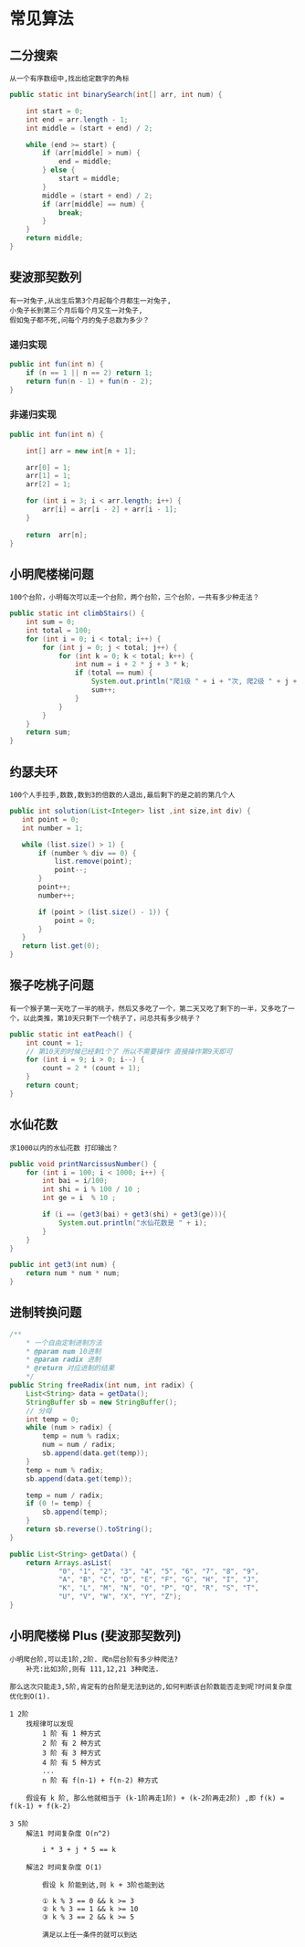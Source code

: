# 常见算法

## 二分搜索

    从一个有序数组中,找出给定数字的角标

``` java
public static int binarySearch(int[] arr, int num) {

    int start = 0;
    int end = arr.length - 1;
    int middle = (start + end) / 2;

    while (end >= start) {
        if (arr[middle] > num) {
            end = middle;
        } else {
            start = middle;
        }
        middle = (start + end) / 2;
        if (arr[middle] == num) {
            break;
        }
    }
    return middle;
}
```

## 斐波那契数列

    有一对兔子,从出生后第3个月起每个月都生一对兔子,
    小兔子长到第三个月后每个月又生一对兔子,
    假如兔子都不死,问每个月的兔子总数为多少？

### 递归实现

``` java
public int fun(int n) {
    if (n == 1 || n == 2) return 1;
    return fun(n - 1) + fun(n - 2);
}
```

### 非递归实现

``` java
public int fun(int n) {

    int[] arr = new int[n + 1];

    arr[0] = 1;
    arr[1] = 1;
    arr[2] = 1;

    for (int i = 3; i < arr.length; i++) {
        arr[i] = arr[i - 2] + arr[i - 1];
    }
    
    return  arr[n];
}
```

## 小明爬楼梯问题

    100个台阶，小明每次可以走一个台阶，两个台阶，三个台阶，一共有多少种走法？

``` java
public static int climbStairs() {
    int sum = 0;
    int total = 100;
    for (int i = 0; i < total; i++) {
        for (int j = 0; j < total; j++) {
            for (int k = 0; k < total; k++) {
                int num = i + 2 * j + 3 * k;
                if (total == num) {
                    System.out.println("爬1级 " + i + "次, 爬2级 " + j + "次, 爬3级 " + k + "次.");
                    sum++;
                }
            }
        }
    }
    return sum;
}
```



## 约瑟夫环

    100个人手拉手,数数,数到3的倍数的人退出,最后剩下的是之前的第几个人

``` java
public int solution(List<Integer> list ,int size,int div) {
   int point = 0;
   int number = 1;

   while (list.size() > 1) {
       if (number % div == 0) {
           list.remove(point);
           point--;
       }
       point++;
       number++;

       if (point > (list.size() - 1)) {
           point = 0;
       }
   }
   return list.get(0);
}
```

## 猴子吃桃子问题

    有一个猴子第一天吃了一半的桃子，然后又多吃了一个，第二天又吃了剩下的一半，又多吃了一个，以此类推，第10天只剩下一个桃子了，问总共有多少桃子？

``` java
public static int eatPeach() {
    int count = 1;
    // 第10天的时候已经剩1个了 所以不需要操作 直接操作第9天即可
    for (int i = 9; i > 0; i--) {
        count = 2 * (count + 1);
    }
    return count;
}
```

## 水仙花数

    求1000以内的水仙花数 打印输出？

``` java
public void printNarcissusNumber() {
    for (int i = 100; i < 1000; i++) {
        int bai = i/100;
        int shi = i % 100 / 10 ;
        int ge = i  % 10 ;

        if (i == (get3(bai) + get3(shi) + get3(ge))){
            System.out.println("水仙花数是 " + i);
        }
    }
}

public int get3(int num) {
    return num * num * num;
}
```

## 进制转换问题

``` java
/**
    * 一个自由定制进制方法
    * @param num 10进制
    * @param radix 进制
    * @return 对应进制的结果
    */
public String freeRadix(int num, int radix) {
    List<String> data = getData();
    StringBuffer sb = new StringBuffer();
    // 分母
    int temp = 0;
    while (num > radix) {
        temp = num % radix;
        num = num / radix;
        sb.append(data.get(temp));
    }
    temp = num % radix;
    sb.append(data.get(temp));

    temp = num / radix;
    if (0 != temp) {
        sb.append(temp);
    }
    return sb.reverse().toString();
}

public List<String> getData() {
    return Arrays.asList(
            "0", "1", "2", "3", "4", "5", "6", "7", "8", "9",
            "A", "B", "C", "D", "E", "F", "G", "H", "I", "J",
            "K", "L", "M", "N", "O", "P", "Q", "R", "S", "T",
            "U", "V", "W", "X", "Y", "Z");
}
```

## 小明爬楼梯 Plus (斐波那契数列)

    小明爬台阶,可以走1阶,2阶. 爬n层台阶有多少种爬法?
        补充:比如3阶,则有 111,12,21 3种爬法.

    那么这次只能走3,5阶,肯定有的台阶是无法到达的,如何判断该台阶数能否走到呢?时间复杂度优化到O(1).

    1 2阶
        找规律可以发现
            1 阶 有 1 种方式
            2 阶 有 2 种方式
            3 阶 有 3 种方式
            4 阶 有 5 种方式
            ...
            n 阶 有 f(n-1) + f(n-2) 种方式

        假设有 k 阶, 那么他就相当于 (k-1阶再走1阶) + (k-2阶再走2阶) ,即 f(k) = f(k-1) + f(k-2) 

    3 5阶
        解法1 时间复杂度 O(n^2)

            i * 3 + j * 5 == k

        解法2 时间复杂度 O(1)

            假设 k 阶能到达,则 k + 3阶也能到达

            ① k % 3 == 0 && k >= 3
            ② k % 3 == 1 && k >= 10
            ③ k % 3 == 2 && k >= 5

            满足以上任一条件的就可以到达